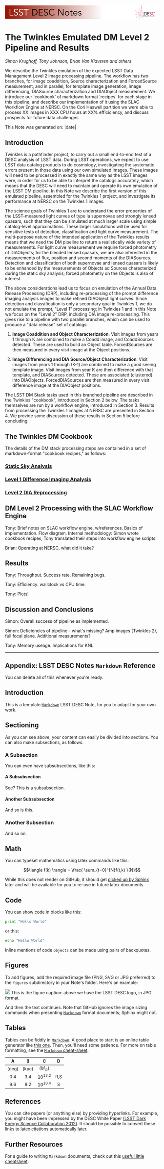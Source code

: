 ![](./texmf/logos/header.png)

# The Twinkles Emulated DM Level 2 Pipeline and Results

*Simon Krughoff, Tony Johnson, Brian Van Klaveren and others*

We describe the Twinkles emulation of the expected LSST Data Management Level 2 image processing pipeline. The workflow has two branches, for image coaddition, Source characterization and ForcedSource measurement, and in parallel, for template image generation, image differencing, DIASource characterization and DIAObject measurement. We introduce our 'cookbook' of markdown format 'recipes' for each stage in this pipeline, and describe our implementation of it using the SLAC Workflow Engine at NERSC. On the Cori Haswell partition we were able to process XX images in XXX CPU hours at XX% efficiciency, and discuss prospects for future data challenges.

This Note was generated on: |date|


## Introduction

Twinkles is a pathfinder project, to carry out a small end-to-end test of a DESC analysis of LSST data. During LSST operations, we expect to use LSST data catalog products to do cosmology, investigating the systematic errors present in those data using our own simulated images. These images will need to be processed in exactly the same way as the LSST images were, in order for us to be able to interpret the catalogs accurately, which means that the DESC will need to maintain and operate its own emulation of the LSST DM pipeline. In this Note we describe the first version of this emulated pipeline, assembled for the Twinkles 1 project, and investigate its performance at NERSC on the Twinkles 1 images.

The science goals of Twinkles 1 are to understand the error properties of the LSST-measured light curves of type Ia supernovae and strongly lensed quasars, such that they can be simulated at much larger scale using simple catalog-level approximations. These larger simulations will be used for sensitive tests of detection, classification and light curve measurement. The multi-purpose nature of the intended application of the Twinkles results means that we need the DM pipeline to return a realistically wide variety of measurements. For light curve measurement we require forced photometry of DIAObjects; for the blended lensed quasars, we are also interested in the measurements of flux, position and second moments of the DIASources. Detection and classification of both supernovae and lensed quasars is likely to be enhanced by the measurements of Objects ad Sources characterized during the static sky analysis; forced photometry on the Objects is also of interest. 

The above considerations lead us to focus on emulation of the Annual Data Release Processing (DRP), including re-processing of the prompt difference imaging analysis images to make refined DIAObject light curves. Since detection and classification is only a secondary goal in Twinkles 1, we do not emulate the prompt, "Level 1" processing; in Twinkles 1 and in this Note we focus on the "Level 2" DRP, including DIA image re-processing. This gives rise to a pipeline with two parallel branches, which can be used to produce a "data release" set of catalogs:

1. **Image Coaddition and Object Characterization**. Visit images from years 1 through K are combined to make a Coadd image, and CoaddSources detected. These are used to build an Object table. ForcedSources are then measured in every visit image at the Object positions.

2. **Image Differencing and DIA Source/Object Characterization**. Visit images from years 1 through (K-1) are combined to make a good seeing template image. Visit images from year K are then difference with that template, and DIASources detected. These are associated (clustered) into DIAObjects. ForcedDIASources are then measured in every visit difference image at the DIAObject positions.

The LSST DM Stack tasks used in this branched pipeline are described in the Twinkles "cookbook", introduced in Section 2 below. The tasks themselves are run by a workflow engine, introduced in Section 3. Results from processing the Twinkles 1 images at NERSC are presented in Section 4. We provide some discussion of these results in Section 5 before concluding.


## The Twinkles DM Cookbook

The details of the DM stack processing steps are contained in a set of markdown-format "cookbook recipes," as follows:

### [Static Sky Analysis](https://github.com/LSSTDESC/Twinkles/blob/master/doc/Cookbook/DM_Level2_Recipe.md)

### [Level 1 Difference Imaging Analysis](https://github.com/LSSTDESC/Twinkles/blob/master/doc/Cookbook/Coadd_Diffim_Recipe.md)

### [Level 2 DIA Reprocessing](https://github.com/LSSTDESC/Twinkles/blob/master/doc/Cookbook/Reprocessed_DIAObjects_Recipe.md)


## DM Level 2 Processing with the SLAC Workflow Engine

Tony: Brief notes on SLAC workflow engine, w/references. Basics of implementation. Flow diagram. Internal methodology: Simon wrote cookbook recipes, Tony translated their steps into workflow engine scripts.

Brian: Operating at NERSC, what did it take?

## Results

Tony: Throughput. Success rate. Remaining bugs.

Tony: Efficiency: wallclock vs CPU time.

Tony: Plots!


## Discussion and Conclusions

Simon: Overall success of pipeline as implemented.

Simon: Deficiencies of pipeline - what's missing? Amp images (Twinkles 2), full focal plane. Additional measurements?

Tony: Memory useage. Implications for KNL.



-----


## Appendix: LSST DESC Notes `Markdown` Reference

You can delete all of this whenever you're ready.

## Introduction

This is a template [`Markdown`](https://github.com/adam-p/Markdown-here/wiki/Markdown-Cheatsheet) LSST DESC Note, for you to adapt for
your own work.

## Sectioning

As you can see above, your content can easily be divided into sections.
You can also make subsections, as follows.

### A Subsection

You can even have subsubsections, like this:

#### A Subsubsection

See? This is a subsubsection.

#### Another Subsubsection

And so is this.

### Another Subsection

And so on.

Math
----

You can typeset mathematics using latex commands like this:

$$\langle f(k) \rangle = \frac{ \sum_{t=0}^{N}f(t,k) }{N}$$

While this does not render on GitHub, it should get [picked up by
Sphinx](http://www.sphinx-doc.org/en/stable/ext/math.html) later and
will be available for you to re-use in future latex documents.

Code
----

You can show code in blocks like this:

```python
print "Hello World"
```

or this:

```bash
echo "Hello World"
```

Inline mentions of code `objects` can be made using pairs of backquotes.

## Figures

To add figures, add the required image file (PNG, SVG or JPG preferred)
to the `figures` subdirectory in your Note's folder. Here's an example:

![](./figures/example.jpg)
This is the figure caption: above we have the LSST DESC logo, in JPG format.

And then the text continues. Note that GitHub ignores the image sizing
commands when presenting [`Markdown`](https://github.com/adam-p/Markdown-here/wiki/Markdown-Cheatsheet) format documents; Sphinx might not.

## Tables

Tables can be fiddly in [`Markdown`](https://github.com/adam-p/Markdown-here/wiki/Markdown-Cheatsheet). A good place to start is an online table generator like [this one](http://www.tablesgenerator.com/Markdown_tables). Then, you'll need some patience. For more on table formatting, see the [`Markdown` cheat-sheet](https://github.com/adam-p/Markdown-here/wiki/Markdown-Cheatsheet#tables).

|   A   |   B   |      C         |  D  |
|:-----:|:-----:|:--------------:|:---:|
| (deg) | (kpc) | ($M_{\odot}$)  |     |
|  0.4  |  3.4  |  $10^{12.2}$   | R,S |
|  9.6  |  8.2  |  $10^{10.4}$   |  S  |


## References

You can cite papers (or anything else) by providing hyperlinks. For
example, you might have been impressed by the DESC White Paper [(LSST
Dark Energy Science Collaboration
2012)](http://arxiv.org/abs/1211.0310). It should be possible to convert
these links to latex citations automatically later.

## Further Resources

For a guide to writing `Markdown` documents, check out this [useful little cheatsheet](https://github.com/adam-p/Markdown-here/wiki/Markdown-Cheatsheet).
